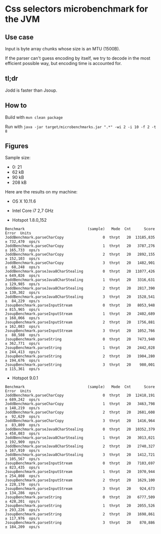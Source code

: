 # Css selectors microbenchmark for the JVM

## Use case

Input is byte array chunks whose size is an MTU (1500B).

If the parser can't guess encoding by itself, we try to decode in the most efficient possible way, but encoding time is accounted for.

## tl;dr

Jodd is faster than Jsoup.

## How to

Build with `mvn clean package`

Run with `java -jar target/microbenchmarks.jar ".*" -wi 2 -i 10 -f 2 -t 8`

## Figures

Sample size:

* 0: 21
* 62 kB
* 90 kB
* 208 kB

Here are the results on my machine:

* OS X 10.11.6
* Intel Core i7 2,7 GHz

* Hotspot 1.8.0_152

```
Benchmark                             (sample)   Mode  Cnt      Score     Error  Units
JoddBenchmark.parseCharCopy                  0  thrpt   20  13185,835 ± 732,470  ops/s
JoddBenchmark.parseCharCopy                  1  thrpt   20   3787,276 ± 165,733  ops/s
JoddBenchmark.parseCharCopy                  2  thrpt   20   2892,155 ± 152,103  ops/s
JoddBenchmark.parseCharCopy                  3  thrpt   20   1482,901 ±  68,248  ops/s
JoddBenchmark.parseJava8CharStealing         0  thrpt   20  11077,426 ± 649,026  ops/s
JoddBenchmark.parseJava8CharStealing         1  thrpt   20   3316,631 ± 129,985  ops/s
JoddBenchmark.parseJava8CharStealing         2  thrpt   20   2817,390 ± 130,302  ops/s
JoddBenchmark.parseJava8CharStealing         3  thrpt   20   1528,541 ±  84,229  ops/s
JsoupBenchmark.parseInputStream              0  thrpt   20   8053,948 ± 815,965  ops/s
JsoupBenchmark.parseInputStream              1  thrpt   20   2402,689 ± 168,066  ops/s
JsoupBenchmark.parseInputStream              2  thrpt   20   1756,881 ± 162,083  ops/s
JsoupBenchmark.parseInputStream              3  thrpt   20   1052,766 ±  88,588  ops/s
JsoupBenchmark.parseString                   0  thrpt   20   7473,940 ± 362,771  ops/s
JsoupBenchmark.parseString                   1  thrpt   20   2442,028 ± 244,413  ops/s
JsoupBenchmark.parseString                   2  thrpt   20   1904,280 ± 194,676  ops/s
JsoupBenchmark.parseString                   3  thrpt   20    980,001 ± 115,361  ops/s
```

* Hotspot 9.0.1

```
Benchmark                             (sample)   Mode  Cnt      Score     Error  Units
JoddBenchmark.parseCharCopy                  0  thrpt   20  12418,191 ± 689,242  ops/s
JoddBenchmark.parseCharCopy                  1  thrpt   20   3463,798 ± 148,219  ops/s
JoddBenchmark.parseCharCopy                  2  thrpt   20   2681,608 ±  92,629  ops/s
JoddBenchmark.parseCharCopy                  3  thrpt   20   1416,964 ±  83,809  ops/s
JoddBenchmark.parseJava8CharStealing         0  thrpt   20  10352,379 ± 458,083  ops/s
JoddBenchmark.parseJava8CharStealing         1  thrpt   20   3013,021 ± 192,909  ops/s
JoddBenchmark.parseJava8CharStealing         2  thrpt   20   2740,327 ± 167,910  ops/s
JoddBenchmark.parseJava8CharStealing         3  thrpt   20   1412,721 ± 105,567  ops/s
JsoupBenchmark.parseInputStream              0  thrpt   20   7103,697 ± 823,435  ops/s
JsoupBenchmark.parseInputStream              1  thrpt   20   1970,944 ± 254,808  ops/s
JsoupBenchmark.parseInputStream              2  thrpt   20   1629,100 ± 228,170  ops/s
JsoupBenchmark.parseInputStream              3  thrpt   20    924,673 ± 134,286  ops/s
JsoupBenchmark.parseString                   0  thrpt   20   6777,509 ± 428,201  ops/s
JsoupBenchmark.parseString                   1  thrpt   20   2055,526 ± 293,226  ops/s
JsoupBenchmark.parseString                   2  thrpt   20   1698,861 ± 117,976  ops/s
JsoupBenchmark.parseString                   3  thrpt   20    870,886 ± 184,209  ops/s
```
